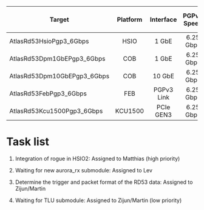 | Target                        | Platform      | Interface  | PGPv3 Speed  | # of PGPv3 Links   | Data Bandwidth |
| ----------------------------- |:-------------:| :---------:|:------------:|:------------------:|:--------------:|
| AtlasRd53HsioPgp3_6Gbps       | HSIO          | 1 GbE      | 6.25 Gbps    | 1                  | 6.060  Gbps    |
| AtlasRd53Dpm1GbEPgp3_6Gbps    | COB           | 1 GbE      | 6.25 Gbps    | 2                  | 12.121 Gbps    |
| AtlasRd53Dpm10GbEPgp3_6Gbps   | COB           | 10 GbE     | 6.25 Gbps    | 2                  | 12.121 Gbps    |
| AtlasRd53FebPgp3_6Gbps        | FEB           | PGPv3 Link | 6.25 Gbps    | 4                  | 24.242 Gbps    |
| AtlasRd53Kcu1500Pgp3_6Gbps    | KCU1500       | PCIe GEN3  | 6.25 Gbps    | 8                  | 48.484 Gbps    |

<!--- ########################################################################################### -->

# Task list 

1) Integration of rogue in HSIO2: Assigned to Matthias (high priority)

2) Waiting for new aurora_rx submodule: Assigned to Lev

3) Determine the trigger and packet format of the RD53 data: Assigned to Zijun/Martin

4) Waiting for TLU submodule: Assigned to Zijun/Martin (low priority)

<!--- ########################################################################################### -->
